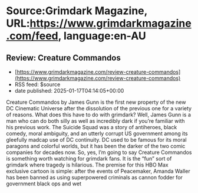 # Source:Grimdark Magazine, URL:https://www.grimdarkmagazine.com/feed, language:en-AU

## Review: Creature Commandos
 - [https://www.grimdarkmagazine.com/review-creature-commandos](https://www.grimdarkmagazine.com/review-creature-commandos)
 - RSS feed: $source
 - date published: 2025-01-17T04:14:05+00:00

<p>Creature Commandos by James Gunn is the first new property of the new DC Cinematic Universe after the dissolution of the previous one for a variety of reasons. What does this have to do with grimdark? Well, James Gunn is a man who can do both silly as well as incredibly dark if you&#8217;re familiar with his previous work. The Suicide Squad was a story of antiheroes, black comedy, moral ambiguity, and an utterly corrupt US government among its gleefully madcap use of DC continuity. DC used to be famous for its moral paragons and colorful worlds, but it has been the darker of the two comic companies for decades now. So, yes, I&#8217;m going to say Creature Commandos is something worth watching for grimdark fans. It is the &#8220;fun&#8221; sort of grimdark where tragedy is hilarious. The premise for this HBO Max exclusive cartoon is simple: after the events of Peacemaker, Amanda Waller has been banned as using superpowered criminals as cannon fodder for government black ops and wet

